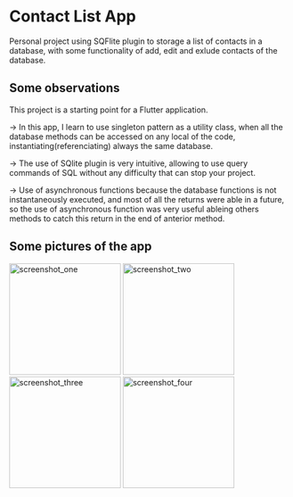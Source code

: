 # Contact List App

Personal project using SQFlite plugin to storage a list of contacts in a database, with some functionality of add, edit and exlude contacts of the database.

## Some observations

This project is a starting point for a Flutter application.

→ In this app, I learn to use singleton pattern as a utility class, when all the database methods can be accessed on any local of the code, instantiating(referenciating) always the same database.

→ The use of SQlite plugin is very intuitive, allowing to use query commands of SQL without any difficulty that can stop your project.

→ Use of asynchronous functions because the database functions is not instantaneously executed, and most of all the returns were able in a future, so the use of asynchronous function was very useful ableing others methods to catch this return in the end of anterior method.

## Some pictures of the app

<img src="https://user-images.githubusercontent.com/44711197/56095792-b8dc1280-5eb6-11e9-9239-d368516a8d4b.png" alt="screenshot_one" width="200"/>

<img src="https://user-images.githubusercontent.com/44711197/56095793-b974a900-5eb6-11e9-89ca-8ddaf500b612.png" alt="screenshot_two" width="200"/>

<img src="https://user-images.githubusercontent.com/44711197/56095794-b974a900-5eb6-11e9-894d-4d099f5d9140.png" alt="screenshot_three" width="200"/>

<img src="https://user-images.githubusercontent.com/44711197/56095795-b974a900-5eb6-11e9-9fc5-2c71456cfd2e.png" alt="screenshot_four" width="200"/>



